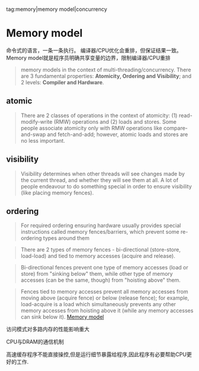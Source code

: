 tag:memory|memory model|concurrency

# Memory model
命令式的语言，一条一条执行。
编译器/CPU优化会重排，但保证结果一致。
Memory model就是程序员明确共享变量的边界，限制编译器/CPU重排

> memory models in the context of multi-threading/concurrency. There are 3 fundamental properties: **Atomicity, Ordering and Visibility**; and 2 levels: **Compiler and Hardware**.

## atomic
> There are 2 classes of operations in the context of atomicity: (1) read-modify-write (RMW) operations and (2) loads and stores. Some people associate atomicity only with RMW operations like compare-and-swap and fetch-and-add; however, atomic loads and stores are no less important.

## visibility

> Visibility determines when other threads will see changes made by the current thread, and whether they will see them at all. A lot of people endeavour to do something special in order to ensure visibility (like placing memory fences).


## ordering

> For required ordering ensuring hardware usually provides special instructions called memory fences/barriers, which prevent some re-ordering types around them

> There are 2 types of memory fences - bi-directional (store-store, load-load) and tied to memory accesses (acquire and release). 

> Bi-directional fences prevent one type of memory accesses (load or store) from "sinking below" them, while other type of memory accesses (can be the same, though) from "hoisting above" them.


> Fences tied to memory accesses prevent all memory accesses from moving above (acquire fence) or below (release fence); for example, load-acquire is a load which simultaneously prevents any other memory accesses from hoisting above it (while any memory accesses can sink below it).
[](ebook/cpumemory.pdf)
[Memory model](https://en.wikipedia.org/wiki/Memory_model_(programming))

访问模式对多路内存的性能影响重大

CPU与DRAM的通信机制

高速缓存程序不能直接操控,但是运行细节暴露给程序,因此程序有必要帮助CPU更好的工作.